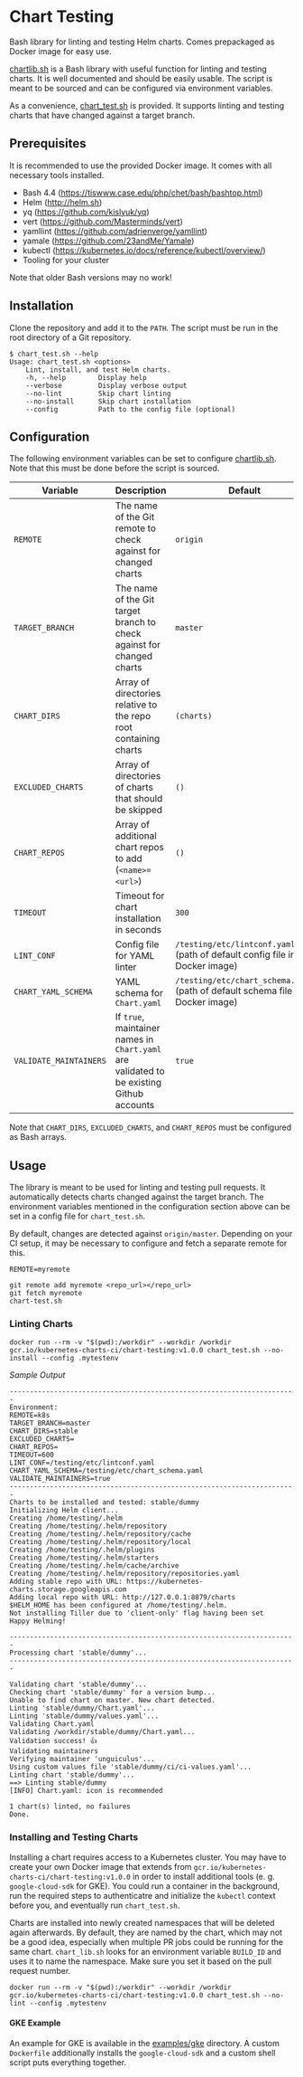# Chart Testing

Bash library for linting and testing Helm charts. Comes prepackaged as Docker image for easy use.

[chartlib.sh](lib/chartlib.sh) is a Bash library with useful function for linting and testing charts. It is well documented and should be easily usable. The script is meant to be sourced and can be configured via environment variables.

As a convenience, [chart_test.sh](chart_test.sh) is provided. It supports linting and testing charts that have changed against a target branch.

## Prerequisites

It is recommended to use the provided Docker image. It comes with all necessary tools installed.

* Bash 4.4 (https://tiswww.case.edu/php/chet/bash/bashtop.html)
* Helm (http://helm.sh)
* yq (https://github.com/kislyuk/yq)
* vert (https://github.com/Masterminds/vert)
* yamllint (https://github.com/adrienverge/yamllint)
* yamale (https://github.com/23andMe/Yamale)
* kubectl (https://kubernetes.io/docs/reference/kubectl/overview/)
* Tooling for your cluster

Note that older Bash versions may no work!

## Installation

Clone the repository and add it to the `PATH`. The script must be run in the root directory of a Git repository.

```shell
$ chart_test.sh --help
Usage: chart_test.sh <options>
    Lint, install, and test Helm charts.
    -h, --help        Display help
    --verbose         Display verbose output
    --no-lint         Skip chart linting
    --no-install      Skip chart installation
    --config          Path to the config file (optional)
```

## Configuration

The following environment variables can be set to configure [chartlib.sh](lib/chartlib.sh). Note that this must be done before the script is sourced.

| Variable | Description | Default |
| - | - | - |
| `REMOTE` | The name of the Git remote to check against for changed charts | `origin` |
| `TARGET_BRANCH` | The name of the Git target branch to check against for changed charts | `master` |
| `CHART_DIRS` | Array of directories relative to the repo root containing charts | `(charts)` |
| `EXCLUDED_CHARTS` | Array of directories of charts that should be skipped | `()` |
| `CHART_REPOS` | Array of additional chart repos to add (`<name>=<url>`) | `()` |
| `TIMEOUT` | Timeout for chart installation in seconds | `300` |
| `LINT_CONF` | Config file for YAML linter | `/testing/etc/lintconf.yaml` (path of default config file in Docker image) |
| `CHART_YAML_SCHEMA` | YAML schema for `Chart.yaml` | `/testing/etc/chart_schema.yaml` (path of default schema file in Docker image) |
| `VALIDATE_MAINTAINERS`| If `true`, maintainer names in `Chart.yaml` are validated to be existing Github accounts | `true` |

Note that `CHART_DIRS`, `EXCLUDED_CHARTS`, and `CHART_REPOS` must be configured as Bash arrays.

## Usage

The library is meant to be used for linting and testing pull requests. It automatically detects charts changed against the target branch. The environment variables mentioned in the configuration section above can be set in a config file for `chart_test.sh`.

By default, changes are detected against `origin/master`. Depending on your CI setup, it may be necessary to configure and fetch a separate remote for this.

```shell
REMOTE=myremote
```
```shell
git remote add myremote <repo_url></repo_url>
git fetch myremote
chart-test.sh
```

### Linting Charts

```shell
docker run --rm -v "$(pwd):/workdir" --workdir /workdir gcr.io/kubernetes-charts-ci/chart-testing:v1.0.0 chart_test.sh --no-install --config .mytestenv
```

*Sample Output*

```
-----------------------------------------------------------------------
Environment:
REMOTE=k8s
TARGET_BRANCH=master
CHART_DIRS=stable
EXCLUDED_CHARTS=
CHART_REPOS=
TIMEOUT=600
LINT_CONF=/testing/etc/lintconf.yaml
CHART_YAML_SCHEMA=/testing/etc/chart_schema.yaml
VALIDATE_MAINTAINERS=true
-----------------------------------------------------------------------
Charts to be installed and tested: stable/dummy
Initializing Helm client...
Creating /home/testing/.helm
Creating /home/testing/.helm/repository
Creating /home/testing/.helm/repository/cache
Creating /home/testing/.helm/repository/local
Creating /home/testing/.helm/plugins
Creating /home/testing/.helm/starters
Creating /home/testing/.helm/cache/archive
Creating /home/testing/.helm/repository/repositories.yaml
Adding stable repo with URL: https://kubernetes-charts.storage.googleapis.com
Adding local repo with URL: http://127.0.0.1:8879/charts
$HELM_HOME has been configured at /home/testing/.helm.
Not installing Tiller due to 'client-only' flag having been set
Happy Helming!

-----------------------------------------------------------------------
Processing chart 'stable/dummy'...
-----------------------------------------------------------------------

Validating chart 'stable/dummy'...
Checking chart 'stable/dummy' for a version bump...
Unable to find chart on master. New chart detected.
Linting 'stable/dummy/Chart.yaml'...
Linting 'stable/dummy/values.yaml'...
Validating Chart.yaml
Validating /workdir/stable/dummy/Chart.yaml...
Validation success! 👍
Validating maintainers
Verifying maintainer 'unguiculus'...
Using custom values file 'stable/dummy/ci/ci-values.yaml'...
Linting chart 'stable/dummy'...
==> Linting stable/dummy
[INFO] Chart.yaml: icon is recommended

1 chart(s) linted, no failures
Done.
```

### Installing and Testing Charts

Installing a chart requires access to a Kubernetes cluster. You may have to create your own Docker image that extends from `gcr.io/kubernetes-charts-ci/chart-testing:v1.0.0` in order to install additional tools (e. g. `google-cloud-sdk` for GKE). You could run a container in the background, run the required steps to authenticatre and initialize the `kubectl` context before you, and eventually run `chart_test.sh`.

Charts are installed into newly created namespaces that will be deleted again afterwards. By default, they are named by the chart, which may not be a good idea, especially when multiple PR jobs could be running for the same chart. `chart_lib.sh` looks for an environment variable `BUILD_ID` and uses it to name the namespace. Make sure you set it based on the pull request number.

```shell
docker run --rm -v "$(pwd):/workdir" --workdir /workdir gcr.io/kubernetes-charts-ci/chart-testing:v1.0.0 chart_test.sh --no-lint --config .mytestenv
```

#### GKE Example

An example for GKE is available in the [examples/gke](examples/gke) directory. A custom `Dockerfile` additionally installs the `google-cloud-sdk` and a custom shell script puts everything together.
